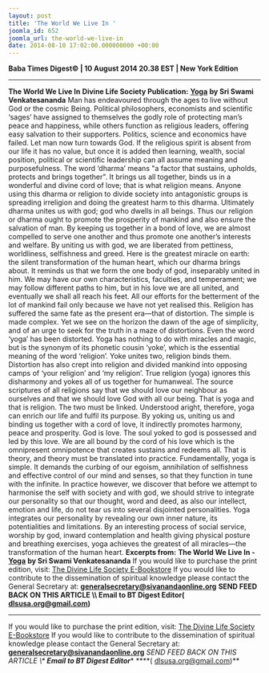 ```yaml
---
layout: post
title: 'The World We Live In '
joomla_id: 652
joomla_url: the-world-we-live-in
date: 2014-08-10 17:02:00.000000000 +00:00
---
```

**Baba Times Digest© | 10 August 2014 20.38 EST | New York Edition**
* * *  
 **The World We Live In**
**Divine Life Society Publication:** [**Yoga**](http://www.dlshq.org/discourse/nov2002.htm) **by Sri Swami Venkatesananda**
Man has endeavoured through the ages to live without God or the cosmic Being. Political philosophers, economists and scientific ‘sages’ have assigned to themselves the godly role of protecting man’s peace and happiness, while others function as religious leaders, offering easy salvation to their supporters. Politics, science and economics have failed. Let man now turn towards God. If the religious spirit is absent from our life it has no value, but once it is added then learning, wealth, social position, political or scientific leadership can all assume meaning and purposefulness.
The word ‘dharma’ means "a factor that sustains, upholds, protects and brings together". It brings us all together, binds us in a wonderful and divine cord of love; that is what religion means. Anyone using this dharma or religion to divide society into antagonistic groups is spreading irreligion and doing the greatest harm to this dharma. Ultimately dharma unites us with god; god who dwells in all beings.
Thus our religion or dharma ought to promote the prosperity of mankind and also ensure the salvation of man. By keeping us together in a bond of love, we are almost compelled to serve one another and thus promote one another’s interests and welfare. By uniting us with god, we are liberated from pettiness, worldliness, selfishness and greed. Here is the greatest miracle on earth: the silent transformation of the human heart, which our dharma brings about. It reminds us that we form the one body of god, inseparably united in him. We may have our own characteristics, faculties, and temperament; we may follow different paths to him, but in his love we are all united, and eventually we shall all reach his feet. All our efforts for the betterment of the lot of mankind fail only because we have not yet realised this.
Religion has suffered the same fate as the present era—that of distortion. The simple is made complex. Yet we see on the horizon the dawn of the age of simplicity, and of an urge to seek for the truth in a maze of distortions. Even the word ‘yoga’ has been distorted. Yoga has nothing to do with miracles and magic, but is the synonym of its phonetic cousin ‘yoke’, which is the essential meaning of the word ‘religion’. Yoke unites two, religion binds them.
Distortion has also crept into religion and divided mankind into opposing camps of ‘your religion’ and ‘my religion’. True religion (yoga) ignores this disharmony and yokes all of us together for humanweal. The source scriptures of all religions say that we should love our neighbour as ourselves and that we should love God with all our being. That is yoga and that is religion. The two must be linked.
Understood aright, therefore, yoga can enrich our life and fulfil its purpose. By yoking us, uniting us and binding us together with a cord of love, it indirectly promotes harmony, peace and prosperity. God is love. The soul yoked to god is possessed and led by this love. We are all bound by the cord of his love which is the omnipresent omnipotence that creates sustains and redeems all.
That is theory, and theory must be translated into practice. Fundamentally, yoga is simple. It demands the curbing of our egoism, annihilation of selfishness and effective control of our mind and senses, so that they function in tune with the infinite. In practice however, we discover that before we attempt to harmonise the self with society and with god, we should strive to integrate our personality so that our thought, word and deed, as also our intellect, emotion and life, do not tear us into several disjointed personalities. Yoga integrates our personality by revealing our own inner nature, its potentialities and limitations.
By an interesting process of social service, worship by god, inward contemplation and health giving physical posture and breathing exercises, yoga achieves the greatest of all miracles—the transformation of the human heart.
**Excerpts from:**  **The World We Live In -** [**Yoga**](http://www.dlshq.org/discourse/nov2002.htm) **by Sri Swami Venkatesananda**
 If you would like to purchase the print edition, visit: [The Divine Life Society E-Bookstore](http://www.dlshq.org/download/download.htm)
If you would like to contribute to the dissemination of spiritual knowledge please contact the General Secretary at: [](mailto:%20%3Cscript%20type=%27text/javascript%27%3E%20%3C%21--%20var%20prefix%20=%20%27ma%27%20+%20%27il%27%20+%20%27to%27;%20var%20path%20=%20%27hr%27%20+%20%27ef%27%20+%20%27=%27;%20var%20addy57016%20=%20%27generalsecretary%27%20+%20%27@%27;%20addy57016%20=%20addy57016%20+%20%27sivanandaonline%27%20+%20%27.%27%20+%20%27org%27;%20document.write%28%27%3Ca%20%27%20+%20path%20+%20%27%5C%27%27%20+%20prefix%20+%20%27:%27%20+%20addy57016%20+%20%27%5C%27%3E%27%29;%20document.write%28addy57016%29;%20document.write%28%27%3C%5C/a%3E%27%29;%20//--%3E%5Cn%20%3C/script%3E%3Cscript%20type=%27text/javascript%27%3E%20%3C%21--%20document.write%28%27%3Cspan%20style=%5C%27display:%20none;%5C%27%3E%27%29;%20//--%3E%20%3C/script%3EThis%20email%20address%20is%20being%20protected%20from%20spambots.%20You%20need%20JavaScript%20enabled%20to%20view%20it.%20%3Cscript%20type=%27text/javascript%27%3E%20%3C%21--%20document.write%28%27%3C/%27%29;%20document.write%28%27span%3E%27%29;%20//--%3E%20%3C/script%3E?subject=Contribution%20to%20Dissemination%20of%20Spiritual%20Knowledge)**[generalsecretary@sivanandaonline.org](mailto:generalsecretary@sivanandaonline.org)**
**SEND FEED BACK ON THIS ARTICLE \\\ Email to BT Digest Editor[](mailto:%20%3Cscript%20type=%27text/javascript%27%3E%20%3C%21--%20var%20prefix%20=%20%27ma%27%20+%20%27il%27%20+%20%27to%27;%20var%20path%20=%20%27hr%27%20+%20%27ef%27%20+%20%27=%27;%20var%20addy72654%20=%20%27dlsusa.org%27%20+%20%27@%27;%20addy72654%20=%20addy72654%20+%20%27gmail%27%20+%20%27.%27%20+%20%27com%27;%20document.write%28%27%3Ca%20%27%20+%20path%20+%20%27%5C%27%27%20+%20prefix%20+%20%27:%27%20+%20addy72654%20+%20%27%5C%27%3E%27%29;%20document.write%28addy72654%29;%20document.write%28%27%3C%5C/a%3E%27%29;%20//--%3E%5Cn%20%3C/script%3E%3Cscript%20type=%27text/javascript%27%3E%20%3C%21--%20document.write%28%27%3Cspan%20style=%5C%27display:%20none;%5C%27%3E%27%29;%20//--%3E%20%3C/script%3EThis%20email%20address%20is%20being%20protected%20from%20spambots.%20You%20need%20JavaScript%20enabled%20to%20view%20it.%20%3Cscript%20type=%27text/javascript%27%3E%20%3C%21--%20document.write%28%27%3C/%27%29;%20document.write%28%27span%3E%27%29;%20//--%3E%20%3C/script%3E?subject=DLS%20Posts)( [dlsusa.org@gmail.com](mailto:dlsusa.org@gmail.com))**
* * *
  
If you would like to purchase the print edition, visit: [The Divine Life Society E-Bookstore](http://www.dlshq.org/download/download.htm)
If you would like to contribute to the dissemination of spiritual knowledge please contact the General Secretary at: **[generalsecretary@sivanandaonline.org](mailto:generalsecretary@sivanandaonline.org)**
**SEND FEED BACK ON THIS ARTICLE \\\**  **Email to BT Digest Editor**** [](mailto:%20%3Cscript%20type=%27text/javascript%27%3E%20%3C%21--%20var%20prefix%20=%20%27ma%27%20+%20%27il%27%20+%20%27to%27;%20var%20path%20=%20%27hr%27%20+%20%27ef%27%20+%20%27=%27;%20var%20addy72654%20=%20%27dlsusa.org%27%20+%20%27@%27;%20addy72654%20=%20addy72654%20+%20%27gmail%27%20+%20%27.%27%20+%20%27com%27;%20document.write%28%27%3Ca%20%27%20+%20path%20+%20%27%5C%27%27%20+%20prefix%20+%20%27:%27%20+%20addy72654%20+%20%27%5C%27%3E%27%29;%20document.write%28addy72654%29;%20document.write%28%27%3C%5C/a%3E%27%29;%20//--%3E%5Cn%20%3C/script%3E%3Cscript%20type=%27text/javascript%27%3E%20%3C%21--%20document.write%28%27%3Cspan%20style=%5C%27display:%20none;%5C%27%3E%27%29;%20//--%3E%20%3C/script%3EThis%20email%20address%20is%20being%20protected%20from%20spambots.%20You%20need%20JavaScript%20enabled%20to%20view%20it.%20%3Cscript%20type=%27text/javascript%27%3E%20%3C%21--%20document.write%28%27%3C/%27%29;%20document.write%28%27span%3E%27%29;%20//--%3E%20%3C/script%3E?subject=DLS%20Posts)****( [dlsusa.org@gmail.com](mailto:dlsusa.org@gmail.com))**  
